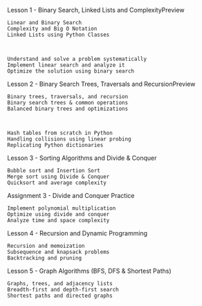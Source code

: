 Lesson 1 - Binary Search, Linked Lists and ComplexityPreview

    Linear and Binary Search
    Complexity and Big O Notation
    Linked Lists using Python Classes



    Understand and solve a problem systematically
    Implement linear search and analyze it
    Optimize the solution using binary search

Lesson 2 - Binary Search Trees, Traversals and RecursionPreview


    Binary trees, traversals, and recursion
    Binary search trees & common operations
    Balanced binary trees and optimizations



    Hash tables from scratch in Python
    Handling collisions using linear probing
    Replicating Python dictionaries

Lesson 3 - Sorting Algorithms and Divide & Conquer


    Bubble sort and Insertion Sort
    Merge sort using Divide & Conquer
    Quicksort and average complexity

Assignment 3 - Divide and Conquer Practice


    Implement polynomial multiplication
    Optimize using divide and conquer
    Analyze time and space complexity

Lesson 4 - Recursion and Dynamic Programming


    Recursion and memoization
    Subsequence and knapsack problems
    Backtracking and pruning

Lesson 5 - Graph Algorithms (BFS, DFS & Shortest Paths)


    Graphs, trees, and adjacency lists
    Breadth-first and depth-first search
    Shortest paths and directed graphs
